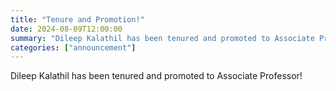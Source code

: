 ```yaml
---
title: "Tenure and Promotion!"
date: 2024-08-09T12:00:00
summary: "Dileep Kalathil has been tenured and promoted to Associate Professor!"
categories: ["announcement"]
---
```


Dileep Kalathil has been tenured and promoted to Associate Professor!
